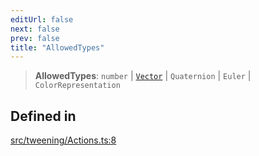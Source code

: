 ```yaml
---
editUrl: false
next: false
prev: false
title: "AllowedTypes"
---
```


> **AllowedTypes**: `number` \| [`Vector`](/api/type-aliases/vector/) \| `Quaternion` \| `Euler` \| `ColorRepresentation`

## Defined in

[src/tweening/Actions.ts:8](https://github.com/agargaro/three.ez/blob/3fdd7e09783eb2a959141bd465ac646bca571e93/src/tweening/Actions.ts#L8)
